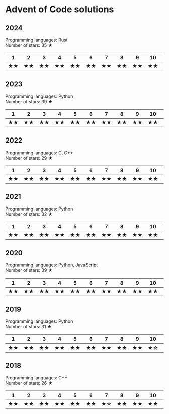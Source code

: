 # Advent of Code solutions

## 2024

Programming languages: Rust  
Number of stars: 35 ★

| 1 | 2 | 3 | 4 | 5 | 6 | 7 | 8 | 9 | 10 | 11 | 12 | 13 | 14 | 15 | 16 | 17 | 18 | 19 | 20 | 21 | 22 | 23 | 24 | 25 |
|---|---|---|---|---|---|---|---|---|----|----|----|----|----|----|----|----|--|----|----|----|----|----|----|----|
| ★★ | ★★ | ★★ | ★★ | ★★ | ★★ | ★★ | ★★ | ★★ | ★★ | ★★ | ★★ | ★★ | ★★ | ★☆ | ★☆ | ★☆ | ★★ | ★★ | ☆☆ | ☆☆ | ☆☆ | ☆☆ | ☆☆ | ☆☆ |

## 2023

Programming languages: Python  
Number of stars: 39 ★

| 1 | 2 | 3 | 4 | 5 | 6 | 7 | 8 | 9 | 10 | 11 | 12 | 13 | 14 | 15 | 16 | 17 | 18 | 19 | 20 | 21 | 22 | 23 | 24 | 25 |
|---|---|---|---|---|---|---|---|---|----|----|----|----|----|----|----|----|----|----|----|----|----|----|----|----|
| ★★ | ★★ | ★★ | ★★ | ★★ | ★★ | ★★ | ★★ | ★★ | ★★ | ★★ | ★☆ | ★★ | ★★ | ★★ | ★★ | ☆☆ | ★☆ | ★☆ | ★★ | ★☆ | ★★ | ☆☆ | ★☆ | ☆☆ |

## 2022

Programming languages: C, C++  
Number of stars: 29 ★

| 1 | 2 | 3 | 4 | 5 | 6 | 7 | 8 | 9 | 10 | 11 | 12 | 13 | 14 | 15 | 16 | 17 | 18 | 19 | 20 | 21 | 22 | 23 | 24 | 25 |
|---|---|---|---|---|---|---|---|---|----|----|----|----|----|----|----|----|----|----|----|----|----|----|----|----|
| ★★ | ★★ | ★★ | ★★ | ★★ | ★★ | ★★ | ★★ | ★★ | ★★ | ★☆ | ★★ | ★★ | ★★ | ★★ | ☆☆ | ☆☆ | ☆☆ | ☆☆ | ☆☆ | ☆☆ | ☆☆ | ☆☆ | ☆☆ | ☆☆ |

## 2021

Programming languages: Python  
Number of stars: 32 ★

| 1 | 2 | 3 | 4 | 5 | 6 | 7 | 8 | 9 | 10 | 11 | 12 | 13 | 14 | 15 | 16 | 17 | 18 | 19 | 20 | 21 | 22 | 23 | 24 | 25 |
|---|---|---|---|---|---|---|---|---|----|----|----|----|----|----|----|----|----|----|----|----|----|----|----|----|
| ★★ | ★★ | ★★ | ★★ | ★★ | ★★ | ★★ | ★★ | ★★ | ★★ | ★★ | ★☆ | ★★ | ★★ | ★☆ | ★★ | ☆☆ | ★★ | ☆☆ | ☆☆ | ☆☆ | ☆☆ | ☆☆ | ☆☆ | ☆☆ |

## 2020

Programming languages: Python, JavaScript  
Number of stars: 39 ★

| 1 | 2 | 3 | 4 | 5 | 6 | 7 | 8 | 9 | 10 | 11 | 12 | 13 | 14 | 15 | 16 | 17 | 18 | 19 | 20 | 21 | 22 | 23 | 24 | 25 |
|---|---|---|---|---|---|---|---|---|----|----|----|----|----|----|----|----|----|----|----|----|----|----|----|----|
| ★★ | ★★ | ★★ | ★★ | ★★ | ★★ | ★★ | ★★ | ★★ | ★★ | ★★ | ★★ | ★☆ | ★☆ | ★☆ | ★★ | ★★ | ★★ | ☆☆ | ☆☆ | ☆☆ | ★★ | ★☆ | ★★ | ★☆ |

## 2019

Programming languages: Python  
Number of stars: 31 ★

| 1 | 2 | 3 | 4 | 5 | 6 | 7 | 8 | 9 | 10 | 11 | 12 | 13 | 14 | 15 | 16 | 17 | 18 | 19 | 20 | 21 | 22 | 23 | 24 | 25 |
|---|---|---|---|---|---|---|---|---|----|----|----|----|----|----|----|----|----|----|----|----|----|----|----|----|
| ★★ | ★★ | ★★ | ★★ | ★★ | ★★ | ★★ | ★★ | ★★ | ★☆ | ★★ | ★☆ | ★☆ | ★★ | ★★ | ★★ | ★☆ | ☆☆ | ★☆ | ☆☆ | ☆☆ | ☆☆ | ☆☆ | ☆☆ | ☆☆ |

## 2018

Programming languages: C++  
Number of stars: 26 ★

| 1 | 2 | 3 | 4 | 5 | 6 | 7 | 8 | 9 | 10 | 11 | 12 | 13 | 14 | 15 | 16 | 17 | 18 | 19 | 20 | 21 | 22 | 23 | 24 | 25 |
|---|---|---|---|---|---|---|---|---|----|----|----|----|----|----|----|----|----|----|----|----|----|----|----|----|
| ★★ | ★★ | ★★ | ★★ | ★★ | ★★ | ★☆ | ★★ | ★★ | ★★ | ★★ | ★★ | ☆☆ | ☆☆ | ☆☆ | ★★ | ☆☆ | ☆☆ | ★☆ | ☆☆ | ☆☆ | ☆☆ | ☆☆ | ☆☆ | ☆☆ |
